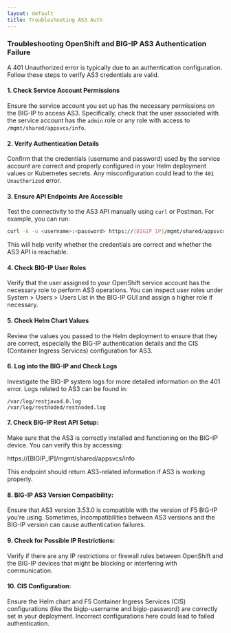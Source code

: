 ```yaml
---
layout: default
title: Troubleshooting AS3 Auth
---
```


### Troubleshooting OpenShift and BIG-IP AS3 Authentication Failure

A 401 Unauthorized error is typically due to an authentication configuration. Follow these steps to verify AS3 credentials are valid. 

#### 1. Check Service Account Permissions
Ensure the service account you set up has the necessary permissions on the BIG-IP to access AS3. Specifically, check that the user associated with the service account has the `admin` role or any role with access to `/mgmt/shared/appsvcs/info`.

#### 2. Verify Authentication Details
Confirm that the credentials (username and password) used by the service account are correct and properly configured in your Helm deployment values or Kubernetes secrets. Any misconfiguration could lead to the `401 Unauthorized` error.

#### 3. Ensure API Endpoints Are Accessible
Test the connectivity to the AS3 API manually using `curl` or Postman. For example, you can run:

```bash
curl -k -u <username>:<password> https://[BIGIP_IP]/mgmt/shared/appsvcs/info
```

This will help verify whether the credentials are correct and whether the AS3 API is reachable.

#### 4. Check BIG-IP User Roles
Verify that the user assigned to your OpenShift service account has the necessary role to perform AS3 operations. You can inspect user roles under System > Users > Users List in the BIG-IP GUI and assign a higher role if necessary.

#### 5. Check Helm Chart Values

Review the values you passed to the Helm deployment to ensure that they are correct, especially the BIG-IP authentication details and the CIS (Container Ingress Services) configuration for AS3.

#### 6. Log into the BIG-IP and Check Logs

Investigate the BIG-IP system logs for more detailed information on the 401 error. Logs related to AS3 can be found in:

    /var/log/restjavad.0.log
    /var/log/restnoded/restnoded.log

#### 7. Check BIG-IP Rest API Setup:

Make sure that the AS3 is correctly installed and functioning on the BIG-IP device. You can verify this by accessing:

https://[BIGIP_IP]/mgmt/shared/appsvcs/info

This endpoint should return AS3-related information if AS3 is working properly.

#### 8. BIG-IP AS3 Version Compatibility:

Ensure that AS3 version 3.53.0 is compatible with the version of F5 BIG-IP you’re using. Sometimes, incompatibilities between AS3 versions and the BIG-IP version can cause authentication failures.

#### 9. Check for Possible IP Restrictions:

Verify if there are any IP restrictions or firewall rules between OpenShift and the BIG-IP devices that might be blocking or interfering with communication.

#### 10. CIS Configuration:

Ensure the Helm chart and F5 Container Ingress Services (CIS) configurations (like the bigip-username and bigip-password) are correctly set in your deployment. Incorrect configurations here could lead to failed authentication.